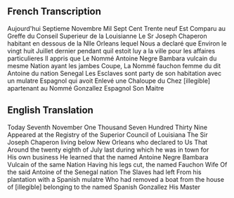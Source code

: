﻿## French Transcription


Aujourd'hui Septieme Novembre Mil 
Sept Cent Trente neuf Est Comparu au 
Greffe du Conseil Superieur de la Louisianne 
Le Sr Joseph Chaperon habitant en dessous
de la Nlle Orleans lequel Nous a declaré 
que Environ le vingt huit Juillet dernier 
pendant quil estoit luy a la ville pour les
affaires particulieres Il appris que Le Nommé
Antoine Negre Bambara vulcain du mesme Nation 
ayant les jambes Coupe, La Nommé fauchon femme du dit 
Antoine du nation Senegal Les Esclaves sont party 
de son habitation avec un mulatre Espagnol qui 
avoit Enlevé une Chaloupe du Chez [illegible] apartenant 
au Nommé Gonzallez Espagnol Son Maitre 
	
## English Translation


Today Seventh November One Thousand
Seven Hundred Thirty Nine Appeared at the 
Registry of the Superior Council of Louisiana
The Sir Joseph Chaperon living below
New Orleans who declared to Us 
That Around the twenty eighth of July last
during which he was in town for  
His own business He learned that the named
Antoine Negre Bambara Vulcain of the same Nation
Having his legs cut, the named Fauchon Wife Of the said 
Antoine of the Senegal nation The Slaves had left 
From his plantation with a Spanish mulatre Who 
had removed a boat from the house of [illegible] belonging 
to the named Spanish Gonzallez His Master